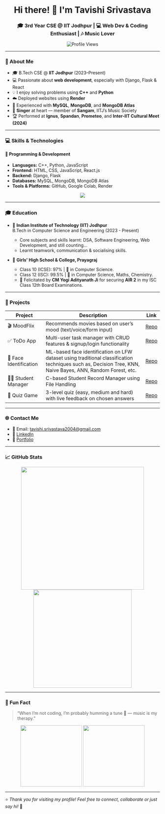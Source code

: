 <h1 align="center">Hi there! 👋 I'm Tavishi Srivastava</h1>
<h3 align="center">🎓 3rd Year CSE @ IIT Jodhpur | 💻 Web Dev & Coding Enthusiast | 🎶 Music Lover</h3>

<p align="center">
  <img src="https://komarev.com/ghpvc/?username=TavishiS&label=Profile%20views&color=ff69b4&style=flat" alt="Profile Views" />
</p>

---

### 🌸 About Me

- 🎓 B.Tech CSE @ **IIT Jodhpur** (2023–Present)
- 💻 Passionate about **web development**, especially with Django, Flask & React
- 💡 I enjoy solving problems using **C++** and **Python**
- ☁️ Deployed websites using **Render**
- 💽 Experienced with **MySQL**, **MongoDB**, and **MongoDB Atlas**
- 🎤 **Singer** at heart — member of **Sangam**, IITJ’s Music Society
- 🏆 Performed at **Ignus**, **Spandan**, **Prometeo**, and **Inter-IIT Cultural Meet (2024)**

---

### 💻 Skills & Technologies

#### 🚀 Programming & Development
- **Languages:** C++, Python, JavaScript  
- **Frontend:** HTML, CSS, JavaScript, React.js  
- **Backend:** Django, Flask  
- **Databases:** MySQL, MongoDB, MongoDB Atlas  
- **Tools & Platforms:** GitHub, Google Colab, Render  

<p align="center">
  <img src="https://skillicons.dev/icons?i=cpp,python,js,html,css,react,django,flask,mysql,mongodb,git,github&theme=light" />
</p>

---

### 🎓 Education

- 🏫 **Indian Institute of Technology (IIT) Jodhpur**  
  B.Tech in Computer Science and Engineering (2023 - Present)  
  - Core subjects and skills learnt: DSA, Software Engineering, Web Development, and still counting...  
  - Learnt teamwork, communication & socialising skills.

- 🏫 **Girls' High School & College, Prayagraj**  
  - Class 10 (ICSE): 97% | 💯 in Computer Science.
  - Class 12 (ISC): 99.5% | 💯 in Computer Science, Maths, Chemistry.
  - 🏅 Felicitated by **CM Yogi Adityanath Ji** for securing **AIR 2** in my ISC Class 12th Board Examinations.

---

### 📂 Projects

| Project | Description | Link |
|--------|-------------|------|
| 🎬 MoodFlix | Recommends movies based on user’s mood (text/voice/form input) | [Repo](https://github.com/TavishiS/Emotion2Movies) |
| ✅ ToDo App | Multi-user task manager with CRUD features & signup/login functionality | [Repo](https://github.com/TavishiS/ToDo-app) |
| 🧠 Face Identification | ML-based face identification on LFW dataset using traditional classification techniques such as, Decision Tree, KNN, Naive Bayes, ANN, Random Forest, etc. | [Repo](https://github.com/AgarwalMayank2/Face_Identification) |
| 👩‍🎓 Student Manager | C-based Student Record Manager using File Handling | [Repo](https://github.com/TavishiS/Student_Management_System) |
| 🧩 Quiz Game | 3-level quiz (easy, medium and hard) with live feedback on chosen answers | [Repo](https://github.com/TavishiS/Quiz_Game) |

---

### 🌐 Contact Me

- 📧 Email: [tavishi.srivastava2004@gmail.com](mailto:tavishi.srivastava2004@gmail.com)  
- 🔗 [LinkedIn](https://www.linkedin.com/in/tavishi2004/)  
- 🪪 [Portfolio](https://tavishis.github.io/Tavishi_Portfolio/)

---

### 📈 GitHub Stats

<p align="center">
  <img src="https://github-readme-stats.vercel.app/api?username=TavishiS&show_icons=true&theme=radical" width="400"/>
  <img src="https://github-readme-stats.vercel.app/api/top-langs/?username=TavishiS&layout=compact&theme=radical" width="320"/>
</p>

---

### 🎵 Fun Fact

> “When I’m not coding, I’m probably humming a tune 🎤 — music is my therapy.”

<p align="center">
  <img src="https://media.giphy.com/media/xT9IgzoKnwFNmISR8I/giphy.gif" width="200" height="200"/>
  <img src="https://media1.tenor.com/m/gpBF52q-uS4AAAAC/bang-dream-girl.gif" width="200" height="200" />
</p>

---

⭐️ *Thank you for visiting my profile! Feel free to connect, collaborate or just say hi!* 🤝
